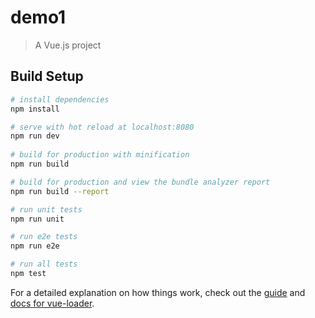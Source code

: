 <!--
 * @Author: your name
 * @Date: 2020-04-15 19:09:06
 * @LastEditTime: 2020-07-30 16:59:12
 * @LastEditors: your name
 * @Description: In User Settings Edit
 * @FilePath: \dossier_center\README.md
--> 

# demo1

> A Vue.js project

## Build Setup

``` bash
# install dependencies
npm install

# serve with hot reload at localhost:8080
npm run dev
    
# build for production with minification
npm run build

# build for production and view the bundle analyzer report
npm run build --report

# run unit tests
npm run unit

# run e2e tests
npm run e2e

# run all tests
npm test
```

For a detailed explanation on how things work, check out the [guide](http://vuejs-templates.github.io/webpack/) and [docs for vue-loader](http://vuejs.github.io/vue-loader).
